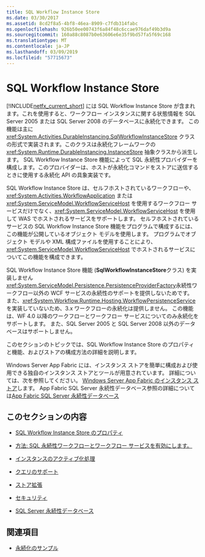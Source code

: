 ```yaml
---
title: SQL Workflow Instance Store
ms.date: 03/30/2017
ms.assetid: 8cd2f8a5-4bf8-46ea-8909-c7fdb314fabc
ms.openlocfilehash: 926b50ee00743f6a84f48c6ccae976daf49b3d9a
ms.sourcegitcommit: 160a88c8087b0e63606e6e35f9bd57fa5f69c168
ms.translationtype: MT
ms.contentlocale: ja-JP
ms.lasthandoff: 03/09/2019
ms.locfileid: "57715673"
---
```

# <a name="sql-workflow-instance-store"></a>SQL Workflow Instance Store

  [!INCLUDE[netfx_current_short](../../../includes/netfx-current-short-md.md)] には SQL Workflow Instance Store が含まれます。これを使用すると、ワークフロー インスタンスに関する状態情報を SQL Server 2005 または SQL Server 2008 のデータベースに永続化できます。 この機能は主に <xref:System.Activities.DurableInstancing.SqlWorkflowInstanceStore> クラスの形式で実装されます。このクラスは永続化フレームワークの <xref:System.Runtime.DurableInstancing.InstanceStore> 抽象クラスから派生します。 SQL Workflow Instance Store 機能によって SQL 永続性プロバイダーを構成します。このプロバイダーは、ホストが永続化コマンドをストアに送信するときに使用する永続化 API の具象実装です。  
  
 SQL Workflow Instance Store は、セルフホストされているワークフローや、<xref:System.Activities.WorkflowApplication> または <xref:System.ServiceModel.WorkflowServiceHost> を使用するワークフロー サービスだけでなく、<xref:System.ServiceModel.WorkflowServiceHost> を使用して WAS でホストされるサービスをサポートします。 セルフホストされているサービスの SQL Workflow Instance Store 機能をプログラムで構成するには、この機能が公開しているオブジェクト モデルを使用します。 プログラムでオブジェクト モデルや XML 構成ファイルを使用することにより、<xref:System.ServiceModel.WorkflowServiceHost> でホストされるサービスについてこの機能を構成できます。  
  
 SQL Workflow Instance Store 機能 (**SqlWorkflowInstanceStore**クラス) を実装しません<xref:System.ServiceModel.Persistence.PersistenceProviderFactory>永続性ワークフロー以外の WCF サービスの永続性のサポートを提供しないためです。 また、<xref:System.Workflow.Runtime.Hosting.WorkflowPersistenceService> を実装していないため、3.x ワークフローの永続化は提供しません。 この機能は、WF 4.0 以降のワークフローとワークフロー サービスについてのみ永続化をサポートします。 また、SQL Server 2005 と SQL Server 2008 以外のデータベースはサポートしません。  
  
 このセクションのトピックでは、SQL Workflow Instance Store のプロパティと機能、およびストアの構成方法の詳細を説明します。  
  
 Windows Server App Fabric には、インスタンス ストアを簡単に構成および使用できる独自のインスタンス ストアとツールが用意されています。 詳細については、次を参照してください。 [Windows Server App Fabric のインスタンス ストア](https://go.microsoft.com/fwlink/?LinkId=201201)します。 App Fabric SQL Server 永続性データベース参照の詳細については[App Fabric SQL Server 永続性データベース](https://go.microsoft.com/fwlink/?LinkId=201202)  
  
## <a name="in-this-section"></a>このセクションの内容  
  
-   [SQL Workflow Instance Store のプロパティ](properties-of-sql-workflow-instance-store.md)  
  
-   [方法: SQL 永続性ワークフローとワークフロー サービスを有効にします。](how-to-enable-sql-persistence-for-workflows-and-workflow-services.md)  
  
-   [インスタンスのアクティブ化処理](instance-activation.md)  
  
-   [クエリのサポート](support-for-queries.md)  
  
-   [ストア拡張](store-extensibility.md)  
  
-   [セキュリティ](security.md)  
  
-   [SQL Server 永続性データベース](sql-server-persistence-database.md)  
  
## <a name="see-also"></a>関連項目
- [永続化のサンプル](https://go.microsoft.com/fwlink/?LinkID=177735)
